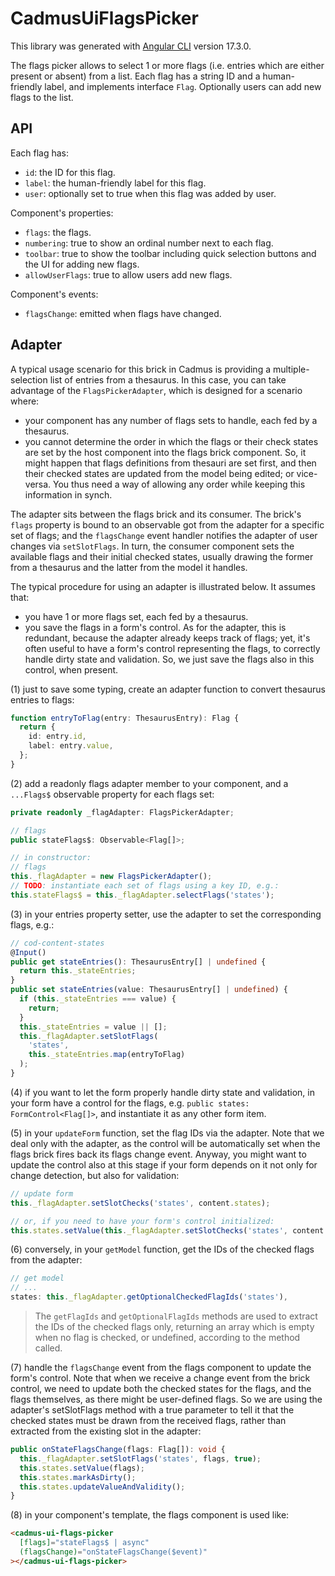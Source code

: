 # CadmusUiFlagsPicker

This library was generated with [Angular CLI](https://github.com/angular/angular-cli) version 17.3.0.

The flags picker allows to select 1 or more flags (i.e. entries which are either present or absent) from a list. Each flag has a string ID and a human-friendly label, and implements interface `Flag`. Optionally users can add new flags to the list.

## API

Each flag has:

- `id`: the ID for this flag.
- `label`: the human-friendly label for this flag.
- `user`: optionally set to true when this flag was added by user.

Component's properties:

- `flags`: the flags.
- `numbering`: true to show an ordinal number next to each flag.
- `toolbar`: true to show the toolbar including quick selection buttons and the UI for adding new flags.
- `allowUserFlags`: true to allow users add new flags.

Component's events:

- `flagsChange`: emitted when flags have changed.

## Adapter

A typical usage scenario for this brick in Cadmus is providing a multiple-selection list of entries from a thesaurus. In this case, you can take advantage of the `FlagsPickerAdapter`, which is designed for a scenario where:

- your component has any number of flags sets to handle, each fed by a thesaurus.
- you cannot determine the order in which the flags or their check states are set by the host component into the flags brick component. So, it might happen that flags definitions from thesauri are set first, and then their checked states are updated from the model being edited; or vice-versa. You thus need a way of allowing any order while keeping this information in synch.

The adapter sits between the flags brick and its consumer. The brick's `flags` property is bound to an observable got from the adapter for a specific set of flags; and the `flagsChange` event handler notifies the adapter of user changes via `setSlotFlags`. In turn, the consumer component sets the available flags and their initial checked states, usually drawing the former from a thesaurus and the latter from the model it handles.

The typical procedure for using an adapter is illustrated below. It assumes that:

- you have 1 or more flags set, each fed by a thesaurus.
- you save the flags in a form's control. As for the adapter, this is redundant, because the adapter already keeps track of flags; yet, it's often useful to have a form's control representing the flags, to correctly handle dirty state and validation. So, we just save the flags also in this control, when present.

(1) just to save some typing, create an adapter function to convert thesaurus entries to flags:

```ts
function entryToFlag(entry: ThesaurusEntry): Flag {
  return {
    id: entry.id,
    label: entry.value,
  };
}
```

(2) add a readonly flags adapter member to your component, and a `...Flags$` observable property for each flags set:

```ts
private readonly _flagAdapter: FlagsPickerAdapter;

// flags
public stateFlags$: Observable<Flag[]>;

// in constructor:
// flags
this._flagAdapter = new FlagsPickerAdapter();
// TODO: instantiate each set of flags using a key ID, e.g.:
this.stateFlags$ = this._flagAdapter.selectFlags('states');
```

(3) in your entries property setter, use the adapter to set the corresponding flags, e.g.:

```ts
// cod-content-states
@Input()
public get stateEntries(): ThesaurusEntry[] | undefined {
  return this._stateEntries;
}
public set stateEntries(value: ThesaurusEntry[] | undefined) {
  if (this._stateEntries === value) {
    return;
  }
  this._stateEntries = value || [];
  this._flagAdapter.setSlotFlags(
    'states',
    this._stateEntries.map(entryToFlag)
  );
}
```

(4) if you want to let the form properly handle dirty state and validation, in your form have a control for the flags, e.g. `public states: FormControl<Flag[]>`, and instantiate it as any other form item.

(5) in your `updateForm` function, set the flag IDs via the adapter. Note that we deal only with the adapter, as the control will be automatically set when the flags brick fires back its flags change event. Anyway, you might want to update the control also at this stage if your form depends on it not only for change detection, but also for validation:

```ts
// update form
this._flagAdapter.setSlotChecks('states', content.states);

// or, if you need to have your form's control initialized:
this.states.setValue(this._flagAdapter.setSlotChecks('states', content.states));
```

(6) conversely, in your `getModel` function, get the IDs of the checked flags from the adapter:

```ts
// get model
// ...
states: this._flagAdapter.getOptionalCheckedFlagIds('states'),
```

>The `getFlagIds` and `getOptionalFlagIds` methods are used to extract the IDs of the checked flags only, returning an array which is empty when no flag is checked, or undefined, according to the method called.

(7) handle the `flagsChange` event from the flags component to update the form's control. Note that when we receive a change event from the brick control, we need to update both the checked states for the flags, and the flags themselves, as there might be user-defined flags. So we are using the adapter's setSlotFlags method with a true parameter to tell it that the checked states must be drawn from the received flags, rather than extracted from the existing slot in the adapter:

```ts
public onStateFlagsChange(flags: Flag[]): void {
  this._flagAdapter.setSlotFlags('states', flags, true);
  this.states.setValue(flags);
  this.states.markAsDirty();
  this.states.updateValueAndValidity();
}
```

(8) in your component's template, the flags component is used like:

```html
<cadmus-ui-flags-picker
  [flags]="stateFlags$ | async"
  (flagsChange)="onStateFlagsChange($event)"
></cadmus-ui-flags-picker>
```
